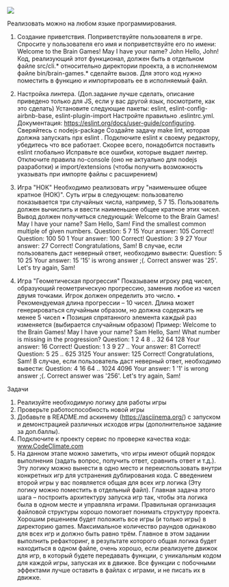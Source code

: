 <a href="https://codeclimate.com/github/zamuragin03/LR1_MR"><img src="https://api.codeclimate.com/v1/badges/0ad6b7bcf732d1abe2c0/maintainability" /></a>

Реализовать можно на любом языке программирования.

1. Создание приветствия. Поприветствуйте пользователя в игре. Спросите у пользователя его имя и поприветствуйте его по имени: Welcome to the Brain Games! May I have your name? John Hello, John!
   Код, реализующий этот функционал, должен быть в отдельном файле src/cli.* относительно директории проекта, а в исполняемом файле bin/brain-games.* сделайте вызов. Для этого код нужно поместить в функцию и импортировать ее в исполняемый файл.

2. Настройка линтера. (Доп.задание лучше сделать, описание приведено только для JS, если у вас другой язык, посмотрите, как это сделать)
   Установите следующие пакеты: eslint, eslint-config-airbnb-base, eslint-plugin-import
   Настройте правильно .eslintrc.yml. Документация: https://eslint.org/docs/user-guide/configuring. Сверяйтесь с nodejs-package
   Создайте задачу make lint, которая должна запускать npx eslint .
   Подключите eslint к своему редактору, убедитесь что все работает. Скорее всего, понадобится поставить eslint глобально
   Исправьте все ошибки, которые выдает линтер. Отключите правила no-console (оно не актуально для nodejs разработки) и import/extensions (чтобы получить возможность указывать при импорте файлы с расширением)

3. Игра "НОК" Необходимо реализовать игру "наименьшее общее кратное (НОК)". Суть игры в следующем: пользователю показывается три случайных числа, например, 5 7 15. Пользователь должен вычислить и ввести наименьшее общее кратное этих чисел.
   Вывод должен получиться следующий:
   Welcome to the Brain Games!
   May I have your name? Sam
   Hello, Sam!
   Find the smallest common multiple of given numbers.
   Question: 5 7 15
   Your answer: 105
   Correct!
   Question: 100 50 1
   Your answer: 100
   Correct!
   Question: 3 9 27
   Your answer: 27
   Correct!
   Congratulations, Sam!
   В случае, если пользователь даст неверный ответ, необходимо вывести:
   Question: 5 10 25
   Your answer: 15 '15' is wrong answer ;(.
   Correct answer was '25'.
   Let's try again, Sam!

4. Игра "Геометическая прогрессия" Показываем игроку ряд чисел, образующий геометрическую прогрессию, заменив любое из чисел двумя точками. Игрок должен определить это число. • Рекомендуемая длина прогрессии – 10 чисел. Длина может генерироваться случайным образом, но должна содержать не менее 5 чисел • Позиция спрятанного элемента каждый раз изменяется (выбирается случайным образом)
   Пример:
   Welcome to the Brain Games!
   May I have your name?
   Sam Hello, Sam!
   What number is missing in the progression?
   Question: 1 2 4 8 .. 32 64 128
   Your answer: 16
   Correct!
   Question: 1 3 9 27 ..
   Your answer: 81
   Correct!
   Question: 5 25 .. 625 3125
   Your answer: 125
   Correct!
   Congratulations, Sam!
   В случае, если пользователь даст неверный ответ, необходимо вывести:
   Question: 4 16 64 .. 1024 4096
   Your answer: 1 '1' is wrong answer ;(.
   Correct answer was '256'.
   Let's try again, Sam!

Задачи
1. Реализуйте необходимую логику для работы игры
2. Проверьте работоспособность новой игры
3. Добавьте в README.md аскинему (https://asciinema.org/) с запуском и демонстрацией различных исходов игры (дополнительное задание за доп.баллы).
4. Подключите к проекту сервис по проверке качества кода: www.CodeClimate.com
5. На данном этапе можно заметить, что игры имеют общий порядок выполнения (задать вопрос, получить ответ, сравнить ответ и т.д.). Эту логику можно вынести в одно место и переиспользовать внутри конкретных игр для устранения дублирования кода. С введением второй игры у вас появляется общая для всех игр логика (Эту логику можно поместить в отдельный файл). Главная задача этого шага – построить архитектуру запуска игр так, чтобы эта логика была в одном месте и управляла играми. Правильная организация файловой структуры хорошо помогает понимать структуру проекта. Хорошим решением будет положить все игры (и только игры) в директорию games. Максимальное количество раундов одинаково для всех игр и должно быть равно трём.
   Главное в этом задании выполнить рефакторинг, в результате которого общая логика будет находиться в одном файле, очень хорошо, если реализуете движок для игр, в который будете передавать функции, с уникальным кодом для каждой игры, запуская их в движке. Все функции с побочными эффектами лучше оставить в файлах с играми, и не писать их в движке.
